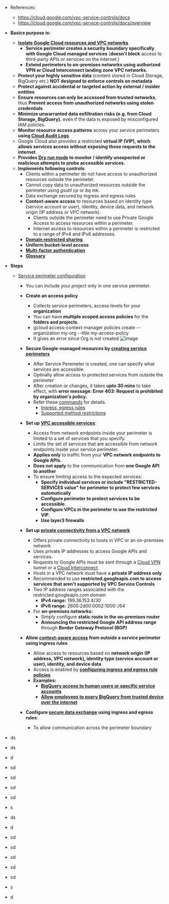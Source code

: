 - References:
  - https://cloud.google.com/vpc-service-controls/docs
  - https://cloud.google.com/vpc-service-controls/docs/overview
   
- **Basics purpose is:**
  - **[Isolate Google Cloud resources and VPC networks](https://cloud.google.com/vpc-service-controls/docs/overview#isolate)**
    - **Service perimeter creates a security boundary specifically with Google Cloud managed services** (**doesn't block** access to third-party APIs or services on the internet.)
    - **Extend perimeters to on-premises networks using authorized VPN or Cloud Interconnect landing zone VPC networks.**
  - **Protect your highly sensitive data** (content stored in Cloud Storage, BigQuery etc.) **NOT designed to enforce controls on metadata**
  - **Protect against accidental or targeted action by external / insider entities**
  - **Ensure resources can only be accessed from trusted networks**, thus **Prevent access from unauthorized networks using stolen credentials**
  - **Minimize unwarranted data exfiltration risks (e.g. from Cloud Storage, BigQuery).** even if the data is exposed by misconfigured IAM policies.
  - **Monitor resource access patterns** across your service perimeters **using [Cloud Audit Logs](https://cloud.google.com/vpc-service-controls/docs/audit-logging)**.
  - Google Cloud also provides a restricted **virtual IP (VIP), which allows services access without exposing those requests to the internet**.
  - **Provides [Dry run mode](https://cloud.google.com/vpc-service-controls/docs/dry-run-mode) to monitor / identify unexpected or malicious attempts to probe accessible services.**
  - **Implements following controls**:
    - Clients within a perimeter do not have access to unauthorized resources outside the perimeter.
    - Cannot copy data to unauthorized resources outside the perimeter using _gsutil cp_ or _bq mk_.
    - Data exchange secured by ingress and egress rules
    - **Context-aware access** to resources based on identity type (service account or user), identity, device data, and network origin (IP address or VPC network).
      - Clients outside the perimeter need to use Private Google Access to access resources within a perimeter.
      - Internet access to resources within a perimeter is restricted to a range of IPv4 and IPv6 addresses.
    - [**Domain restricted sharing**](https://cloud.google.com/resource-manager/docs/organization-policy/restricting-domains)
    - **Uniform bucket-level access**
    - **[Multi-factor authentication](https://cloud.google.com/identity/solutions/enforce-mfa)**
    - **[Glossary](https://cloud.google.com/vpc-service-controls/docs/overview#glossary)**  
  
- **Steps**
  - [Service perimeter configuration](https://cloud.google.com/vpc-service-controls/docs/service-perimeters#stages)
    - You can include your project only in one service perimeter.  
    - **Create an access policy**
      - Collects service perimeters, access levels for your **organization**
      - You can have **multiple scoped access policies** for the **folders and projects**.
      - gcloud access-context-manager policies create --organization my-org --title my-access-policy
      - It gives an error since Org is not created
![image](https://github.com/Ajit1279/GCP_Learning/assets/81754034/9c949cb0-1c5f-4f4f-91a9-f8074f610c95)


    - **Secure Google-managed resources by [creating service perimeters](https://cloud.google.com/vpc-service-controls/docs/create-service-perimeters)**
      - After Service Peremeter is created, one can specify what services are accessible
      - Optinally allow access to protected services from outside the perimeter
      - After creation or changes, it takes **upto 30 mins** to take effect, with **error message: Error 403: Request is prohibited by organization's policy.**
      - Refer these [commands](https://github.com/Ajit1279/GCP_Learning/blob/main/20240214_Security_Identity/20240302_VPCServiceControls/Create_Serv_perimeter.sh) for details.
        - [Ingress, egress rules](https://cloud.google.com/vpc-service-controls/docs/ingress-egress-rules#benefits-ingress-egress) 
        - [Supported method restrictions](https://cloud.google.com/vpc-service-controls/docs/supported-method-restrictions)    

    - **Set up [VPC accessible services](https://cloud.google.com/vpc-service-controls/docs/vpc-accessible-services)**:
      - Access from network endpoints inside your perimeter is limited to a set of services that you specify.
      - Limits the set of services that are accessible from network endpoints inside your service perimeter.
      - **Applies only** to traffic from your **VPC network endpoints to Google APIs.**
      - **Does not apply** to the communication from **one Google API to another**
      - To ensure limiting access to the expected services:
        - **Specify individual services or include "RESTRICTED-SERVICES value" for perimeter to protect few services automatically** 
        - **Configure perimeter to protect services to be accessible.**  
        - **Configure VPCs in the perimeter to use the restricted VIP.**
        - **Use layer3 firewalls**


    - **Set up [private connectivity from a VPC network](https://cloud.google.com/vpc-service-controls/docs/private-connectivity)**
      - Offers private connectivity to hosts in VPC or an on-premises network
      - Uses private IP addresses to access Google APIs and services.
      - Requests to Google APIs must be sent through a [Cloud VPN](https://cloud.google.com/network-connectivity/docs/vpn) tunnel or a [Cloud Interconnect](https://cloud.google.com/network-connectivity/docs/interconnect).
      - Hosts in a VPC network must have a **private IP address only**
      - Recommended to use **restricted.googleapis.com to access services that aren't supported by VPC Service Controls**
      - Two IP address ranges associated with the restricted.googleapis.com domain
        - **IPv4 range:** 199.36.153.4/30
        - **IPv6 range:** 2600:2d00:0002:1000::/64
      - For **on-premises networks:**
        - Simply configure **static route in the on-premises router**
        - **Announcing the restricted Google API address range** through **Border Gateway Protocol (BGP)**


    - **Allow [context-aware access](https://cloud.google.com/vpc-service-controls/docs/context-aware-access) from outside a service perimeter using ingress rules**
      - Allow access to resources based on **network origin (IP address, VPC network), identity type (service account or user), identity, and device data**
      - Access is enabled by **[configuring ingress and egress rule policies](https://cloud.google.com/vpc-service-controls/docs/configuring-ingress-egress-policies)**
      - **Examples:**
        - **[BigQuery access to human users or specific service accounts](https://cloud.google.com/vpc-service-controls/docs/context-aware-access#allow_human_users_to_access_bigquery_from_the_internet_and_only_specific_service_accounts_access_from_a_specified_ip_range)**
        - **[Allow employees to query BigQuery from trusted device over the internet](https://cloud.google.com/vpc-service-controls/docs/context-aware-access#allow_employees_to_query_bigquery_from_trusted_devices_over_the_internet_and_a_specific_service_account_to_privately_load_data_to_a_cloud_storage_bucket_source_data)**  

    - **Configure [secure data exchange](https://cloud.google.com/vpc-service-controls/docs/secure-data-exchange) using ingress and egress rules**:
      - To allow communication across the perimeter boundary 
- ds
- ds
- d
- sd
- sd
- sd
- sd
- s
- ds
- d
- sd
- sd
- sd
- sd
- sd
- s
- d
